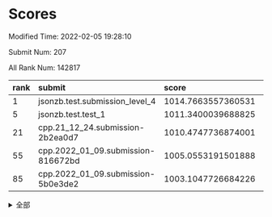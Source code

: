 # Scores

Modified Time: 2022-02-05 19:28:10

Submit Num: 207

All Rank Num: 142817

| rank |               submit               |       score        |       sigma        | pk_num |
| :--- | :--------------------------------- | :----------------- | :----------------- | :----- |
| 1    | jsonzb.test.submission_level_4     | 1014.7663557360531 | 0.8332268981283119 | 2759   |
| 5    | jsonzb.test.test_1                 | 1011.3400039688825 | 0.7791920692839089 | 2766   |
| 21   | cpp.21_12_24.submission-2b2ea0d7   | 1010.4747736874001 | 0.774618568033906  | 2755   |
| 55   | cpp.2022_01_09.submission-816672bd | 1005.0553191501888 | 0.7287033413729085 | 2762   |
| 85   | cpp.2022_01_09.submission-5b0e3de2 | 1003.1047726684226 | 0.7094707512049481 | 2764   |


<details>
<summary>全部</summary>

| rank |                 submit                 |       score        |       sigma        | pk_num |
| :--- | :------------------------------------- | :----------------- | :----------------- | :----- |
| 1    | jsonzb.test.submission_level_4         | 1014.7663557360531 | 0.8332268981283119 | 2759   |
| 2    | gobigger.level_3.submission_level_3_48 | 1011.5892587583356 | 0.764673279691653  | 2759   |
| 3    | gobigger.level_3.submission_level_3_46 | 1011.3578543255057 | 0.7855386687527979 | 2758   |
| 4    | gobigger.level_3.submission_level_3_43 | 1011.3482966182004 | 0.7585721608222312 | 2757   |
| 5    | jsonzb.test.test_1                     | 1011.3400039688825 | 0.7791920692839089 | 2766   |
| 6    | gobigger.level_3.submission_level_3_40 | 1011.1623302755771 | 0.75948358349124   | 2755   |
| 7    | gobigger.level_3.submission_level_3_28 | 1011.0391806904191 | 0.7403085973896472 | 2755   |
| 8    | gobigger.level_3.submission_level_3_36 | 1010.9681707076285 | 0.7737429036783455 | 2763   |
| 9    | gobigger.level_3.submission_level_3_21 | 1010.8991082272414 | 0.7605392564761726 | 2758   |
| 10   | gobigger.level_3.submission_level_3_30 | 1010.8209504281743 | 0.7684995431526565 | 2760   |
| 11   | gobigger.level_3.submission_level_3_5  | 1010.8078453940224 | 0.7783270371210003 | 2760   |
| 12   | gobigger.level_3.submission_level_3_2  | 1010.7557652899983 | 0.7624548165643777 | 2764   |
| 13   | gobigger.level_3.submission_level_3_6  | 1010.7466981881024 | 0.7518610930678071 | 2757   |
| 14   | gobigger.level_3.submission_level_3_20 | 1010.7400915113046 | 0.7652106200323738 | 2762   |
| 15   | gobigger.level_3.submission_level_3_42 | 1010.6534654857244 | 0.7780597622467736 | 2759   |
| 16   | gobigger.level_3.submission_level_3_12 | 1010.6453081609466 | 0.759103256556247  | 2756   |
| 17   | gobigger.level_3.submission_level_3_4  | 1010.6265873890029 | 0.7667073084798433 | 2761   |
| 18   | gobigger.level_3.submission_level_3_45 | 1010.5703322651144 | 0.7671262326016645 | 2760   |
| 19   | gobigger.level_3.submission_level_3_35 | 1010.5012450839262 | 0.7618199621457067 | 2762   |
| 20   | gobigger.level_3.submission_level_3_39 | 1010.4834687628957 | 0.7639362829393908 | 2760   |
| 21   | cpp.21_12_24.submission-2b2ea0d7       | 1010.4747736874001 | 0.774618568033906  | 2755   |
| 22   | gobigger.level_3.submission_level_3_1  | 1010.4102176963155 | 0.7554567877392744 | 2762   |
| 23   | gobigger.level_3.submission_level_3_25 | 1010.3052872862174 | 0.7670462918891866 | 2763   |
| 24   | gobigger.level_3.submission_level_3_17 | 1010.2588511933925 | 0.7567549030598029 | 2756   |
| 25   | gobigger.level_3.submission_level_3_0  | 1010.2376310487402 | 0.7608371741956551 | 2765   |
| 26   | gobigger.level_3.submission_level_3_49 | 1010.1142854856892 | 0.7459329907536075 | 2760   |
| 27   | gobigger.level_3.submission_level_3_41 | 1010.0633526643628 | 0.7597881916149918 | 2762   |
| 28   | gobigger.level_3.submission_level_3_38 | 1010.0398533409711 | 0.7502279914875684 | 2756   |
| 29   | gobigger.level_3.submission_level_3_37 | 1010.037218188585  | 0.7457364591118686 | 2754   |
| 30   | gobigger.level_3.submission_level_3_18 | 1009.9910480249531 | 0.7863008941978142 | 2761   |
| 31   | gobigger.level_3.submission_level_3_14 | 1009.9084529988713 | 0.7633540500281449 | 2759   |
| 32   | gobigger.level_3.submission_level_3_3  | 1009.8825963073001 | 0.7529485689808141 | 2759   |
| 33   | gobigger.level_3.submission_level_3_44 | 1009.8353589824759 | 0.7666787304894109 | 2761   |
| 34   | gobigger.level_3.submission_level_3_24 | 1009.7340891429312 | 0.7479086123893988 | 2764   |
| 35   | gobigger.level_3.submission_level_3_29 | 1009.6396808453953 | 0.7448693384039968 | 2755   |
| 36   | gobigger.level_3.submission_level_3_23 | 1009.6302449726738 | 0.7897793619402391 | 2752   |
| 37   | gobigger.level_3.submission_level_3_10 | 1009.4859868982738 | 0.7688417377694591 | 2755   |
| 38   | gobigger.level_3.submission_level_3_7  | 1009.3667134586195 | 0.7491428127429273 | 2758   |
| 39   | gobigger.level_3.submission_level_3_13 | 1009.1794476792104 | 0.7575278938790471 | 2757   |
| 40   | gobigger.level_3.submission_level_3_19 | 1009.1793048053783 | 0.7435965345884866 | 2757   |
| 41   | gobigger.level_3.submission_level_3_11 | 1009.1451347977762 | 0.7464717284354396 | 2758   |
| 42   | gobigger.level_3.submission_level_3_22 | 1009.0729875686989 | 0.7627637032062663 | 2753   |
| 43   | gobigger.level_3.submission_level_3_27 | 1009.0384461941618 | 0.7581273480505909 | 2756   |
| 44   | gobigger.level_3.submission_level_3_47 | 1009.0243245372247 | 0.7455568516727971 | 2757   |
| 45   | gobigger.level_3.submission_level_3_8  | 1009.0234678266444 | 0.748644880866901  | 2762   |
| 46   | gobigger.level_3.submission_level_3_16 | 1008.9367656696952 | 0.743037348446382  | 2758   |
| 47   | gobigger.level_3.submission_level_3_9  | 1008.8752119397274 | 0.7485321293715467 | 2756   |
| 48   | gobigger.level_3.submission_level_3_32 | 1008.7151043909661 | 0.7457320134483982 | 2762   |
| 49   | gobigger.level_3.submission_level_3_26 | 1008.6750604203595 | 0.7232098542790656 | 2761   |
| 50   | gobigger.level_3.submission_level_3_34 | 1008.6691349646485 | 0.7446249474797173 | 2761   |
| 51   | gobigger.level_3.submission_level_3_31 | 1008.660715101391  | 0.761504216284666  | 2761   |
| 52   | gobigger.level_3.submission_level_3_15 | 1008.3243600452226 | 0.75059645127988   | 2762   |
| 53   | gobigger.level_3.submission_level_3_33 | 1008.1764085406825 | 0.7510828401504045 | 2760   |
| 54   | gobigger.level_1.submission_level_1_43 | 1005.2054667975649 | 0.7329136529382123 | 2759   |
| 55   | cpp.2022_01_09.submission-816672bd     | 1005.0553191501888 | 0.7287033413729085 | 2762   |
| 56   | gobigger.level_1.submission_level_1_44 | 1004.9163946792369 | 0.7277327475626935 | 2757   |
| 57   | gobigger.level_1.submission_level_1_17 | 1004.8742518759343 | 0.7175627477733789 | 2760   |
| 58   | gobigger.level_1.submission_level_1_22 | 1004.6288686948668 | 0.7135188454200658 | 2764   |
| 59   | gobigger.level_1.submission_level_1_31 | 1004.5089321344105 | 0.7130288903301771 | 2762   |
| 60   | gobigger.level_1.submission_level_1_5  | 1004.4681144754312 | 0.7206740494824692 | 2761   |
| 61   | gobigger.level_1.submission_level_1_26 | 1004.2363254015901 | 0.7107353133006789 | 2762   |
| 62   | gobigger.level_1.submission_level_1_9  | 1004.0817215638106 | 0.7303009879931084 | 2758   |
| 63   | gobigger.level_1.submission_level_1_16 | 1004.0750550124532 | 0.7298688959722339 | 2760   |
| 64   | gobigger.level_1.submission_level_1_34 | 1004.0543515906787 | 0.7248765825821227 | 2763   |
| 65   | gobigger.level_1.submission_level_1_2  | 1004.0325834843221 | 0.7278051899424602 | 2764   |
| 66   | gobigger.level_1.submission_level_1_14 | 1003.899559141673  | 0.7196519504952817 | 2759   |
| 67   | gobigger.level_1.submission_level_1_28 | 1003.8389104601416 | 0.7219871025071223 | 2763   |
| 68   | gobigger.level_1.submission_level_1_15 | 1003.7874770602332 | 0.7242881850522926 | 2762   |
| 69   | gobigger.level_1.submission_level_1_40 | 1003.7779169666619 | 0.722355689874599  | 2762   |
| 70   | gobigger.level_1.submission_level_1_7  | 1003.737214749963  | 0.7141156040841878 | 2761   |
| 71   | gobigger.level_1.submission_level_1_32 | 1003.6487995049258 | 0.7171945505948387 | 2755   |
| 72   | gobigger.level_1.submission_level_1_21 | 1003.6398989652737 | 0.7128068371729459 | 2762   |
| 73   | gobigger.level_1.submission_level_1_49 | 1003.5605122490174 | 0.7166646426819969 | 2757   |
| 74   | gobigger.level_1.submission_level_1_33 | 1003.5484018143704 | 0.7057105350745859 | 2758   |
| 75   | gobigger.level_1.submission_level_1_12 | 1003.532450459411  | 0.7200850617601311 | 2760   |
| 76   | gobigger.level_1.submission_level_1_29 | 1003.4522197143436 | 0.7219651727668401 | 2758   |
| 77   | gobigger.level_1.submission_level_1_47 | 1003.41100735719   | 0.7139310751759299 | 2757   |
| 78   | gobigger.level_1.submission_level_1_1  | 1003.3551106424077 | 0.7186888128987993 | 2759   |
| 79   | gobigger.level_1.submission_level_1_3  | 1003.3122034738532 | 0.7146822174395107 | 2762   |
| 80   | gobigger.level_1.submission_level_1_45 | 1003.2391919874572 | 0.7186438375902895 | 2760   |
| 81   | gobigger.level_1.submission_level_1_42 | 1003.2343008442158 | 0.7276513372931871 | 2762   |
| 82   | gobigger.level_1.submission_level_1_27 | 1003.1894230845793 | 0.7178496012289194 | 2760   |
| 83   | gobigger.level_1.submission_level_1_11 | 1003.135375439791  | 0.7229630104966416 | 2756   |
| 84   | gobigger.level_1.submission_level_1_10 | 1003.1213931433504 | 0.7224971218174604 | 2759   |
| 85   | cpp.2022_01_09.submission-5b0e3de2     | 1003.1047726684226 | 0.7094707512049481 | 2764   |
| 86   | gobigger.level_1.submission_level_1_6  | 1003.0909986255401 | 0.7087103627737388 | 2760   |
| 87   | gobigger.level_1.submission_level_1_20 | 1003.0492131661681 | 0.7141594879420811 | 2760   |
| 88   | gobigger.level_1.submission_level_1_18 | 1003.0305380493639 | 0.7074981175522334 | 2760   |
| 89   | gobigger.level_1.submission_level_1_0  | 1002.9858343558218 | 0.719833538880219  | 2759   |
| 90   | gobigger.level_1.submission_level_1_41 | 1002.963177159774  | 0.7181914537822514 | 2760   |
| 91   | gobigger.level_1.submission_level_1_35 | 1002.8903885549047 | 0.7134927233741687 | 2758   |
| 92   | gobigger.level_1.submission_level_1_30 | 1002.8589630551776 | 0.7174541323575367 | 2753   |
| 93   | gobigger.level_1.submission_level_1_4  | 1002.8281565093811 | 0.7188578807537362 | 2764   |
| 94   | gobigger.level_1.submission_level_1_24 | 1002.7910351612696 | 0.7142568182889012 | 2759   |
| 95   | gobigger.level_1.submission_level_1_13 | 1002.7491285553502 | 0.7191451149610357 | 2757   |
| 96   | gobigger.level_1.submission_level_1_37 | 1002.7145387223516 | 0.7165929144840275 | 2763   |
| 97   | gobigger.level_1.submission_level_1_39 | 1002.6457431690612 | 0.7248562926372942 | 2757   |
| 98   | gobigger.level_1.submission_level_1_8  | 1002.6103469581271 | 0.7102323659541351 | 2757   |
| 99   | gobigger.level_1.submission_level_1_38 | 1002.5895152554285 | 0.7108161135995372 | 2761   |
| 100  | gobigger.level_1.submission_level_1_48 | 1002.1926580292446 | 0.7184769231427832 | 2765   |
| 101  | gobigger.level_1.submission_level_1_23 | 1002.0197374314281 | 0.716810011145457  | 2760   |
| 102  | gobigger.level_1.submission_level_1_46 | 1001.8676961497792 | 0.7149940592567603 | 2757   |
| 103  | gobigger.level_1.submission_level_1_19 | 1001.5903415900195 | 0.7075856138767839 | 2758   |
| 104  | gobigger.level_1.submission_level_1_25 | 1001.2946607431328 | 0.7122364823236891 | 2758   |
| 105  | gobigger.level_1.submission_level_1_36 | 1001.1300503059897 | 0.7116728122438368 | 2761   |
| 106  | gobigger.random.submission_random_9    | 997.7442806455767  | 0.69695550495016   | 2756   |
| 107  | gobigger.random.submission_random_37   | 997.3541935338739  | 0.7106813748891233 | 2761   |
| 108  | gobigger.random.submission_random_30   | 997.2850288241991  | 0.706142865988632  | 2757   |
| 109  | gobigger.random.submission_random_23   | 996.8688170628164  | 0.7166314907164205 | 2758   |
| 110  | gobigger.random.submission_random_46   | 996.758949830093   | 0.7198746126536466 | 2757   |
| 111  | gobigger.random.submission_random_18   | 996.6651821116686  | 0.7019955718903949 | 2756   |
| 112  | gobigger.random.submission_random_7    | 996.6484086698587  | 0.7059722148583606 | 2763   |
| 113  | gobigger.random.submission_random_32   | 996.547525662974   | 0.703282346227369  | 2763   |
| 114  | gobigger.random.submission_random_28   | 996.4798244559364  | 0.7214509767187082 | 2755   |
| 115  | gobigger.random.submission_random_38   | 996.471787649215   | 0.6971665514028063 | 2760   |
| 116  | gobigger.random.submission_random_11   | 996.403450118757   | 0.7175419029913963 | 2757   |
| 117  | gobigger.random.submission_random_36   | 996.3712824014822  | 0.702728807276355  | 2760   |
| 118  | gobigger.random.submission_random_1    | 996.3656547107254  | 0.7057226741779085 | 2759   |
| 119  | gobigger.random.submission_random_44   | 996.360716655778   | 0.6994690833766372 | 2761   |
| 120  | gobigger.random.submission_random_6    | 996.2546543702716  | 0.7121871371908186 | 2756   |
| 121  | gobigger.random.submission_random_0    | 996.231144701238   | 0.7161149756233696 | 2761   |
| 122  | gobigger.random.submission_random_20   | 996.1725159169794  | 0.6977281029397313 | 2764   |
| 123  | gobigger.random.submission_random_22   | 996.0787261093923  | 0.7030885566020422 | 2760   |
| 124  | gobigger.random.submission_random_25   | 996.0616402339379  | 0.7137295535893983 | 2759   |
| 125  | gobigger.random.submission_random_15   | 996.0608236761772  | 0.6978046540905333 | 2762   |
| 126  | gobigger.random.submission_random_45   | 996.0590940259888  | 0.7114250230465955 | 2760   |
| 127  | gobigger.random.submission_random_17   | 995.9587700422561  | 0.7068748280284259 | 2759   |
| 128  | gobigger.random.submission_random_21   | 995.9520427414423  | 0.7149180048330682 | 2759   |
| 129  | gobigger.random.submission_random_19   | 995.938786941003   | 0.7234127700279492 | 2764   |
| 130  | gobigger.random.submission_random_26   | 995.9283177839604  | 0.7128698897653272 | 2762   |
| 131  | gobigger.random.submission_random_31   | 995.8925345517329  | 0.716564689791617  | 2767   |
| 132  | gobigger.random.submission_random_47   | 995.8874731946179  | 0.7085054372138453 | 2758   |
| 133  | gobigger.random.submission_random_16   | 995.8859105093579  | 0.7233421337509551 | 2762   |
| 134  | gobigger.random.submission_random_27   | 995.8701535363025  | 0.7073421350992652 | 2765   |
| 135  | gobigger.random.submission_random_13   | 995.8396045706561  | 0.7062930917656718 | 2763   |
| 136  | gobigger.random.submission_random_14   | 995.8044959954784  | 0.7093802854196756 | 2760   |
| 137  | gobigger.random.submission_random_42   | 995.7465792865318  | 0.7086288216000298 | 2757   |
| 138  | gobigger.random.submission_random_12   | 995.720412300669   | 0.7031223122643345 | 2760   |
| 139  | gobigger.random.submission_random_5    | 995.6695139481939  | 0.7181868981637798 | 2765   |
| 140  | gobigger.random.submission_random_40   | 995.623484162841   | 0.7180600574807797 | 2764   |
| 141  | gobigger.random.submission_random_34   | 995.5478410655504  | 0.7060032604529157 | 2756   |
| 142  | gobigger.random.submission_random_35   | 995.511097864102   | 0.7175799187744751 | 2762   |
| 143  | gobigger.random.submission_random_33   | 995.475699621395   | 0.7013289572250101 | 2758   |
| 144  | gobigger.random.submission_random_49   | 995.467568242359   | 0.700756864812845  | 2762   |
| 145  | gobigger.random.submission_random_39   | 995.4556109279757  | 0.711298660576918  | 2759   |
| 146  | gobigger.random.submission_random_4    | 995.4166494113829  | 0.7202502264224782 | 2756   |
| 147  | gobigger.random.submission_random_3    | 995.4029483086248  | 0.716210476354473  | 2760   |
| 148  | gobigger.random.submission_random_41   | 995.315000722479   | 0.713867229957963  | 2758   |
| 149  | gobigger.random.submission_random_48   | 995.1837491093695  | 0.7069539650216115 | 2756   |
| 150  | gobigger.random.submission_random_8    | 995.1228448374409  | 0.7124256016532748 | 2762   |
| 151  | gobigger.random.submission_random_29   | 995.1004091716921  | 0.7061764529796507 | 2759   |
| 152  | gobigger.random.submission_random_2    | 995.0296334245214  | 0.7155435699448437 | 2758   |
| 153  | gobigger.random.submission_random_10   | 994.900416961918   | 0.7093134421692816 | 2758   |
| 154  | gobigger.random.submission_random_24   | 994.7064666131637  | 0.7389928883675888 | 2760   |
| 155  | gobigger.random.submission_random_43   | 994.6063615356547  | 0.7371713657280249 | 2761   |
| 156  | gobigger.level_2.submission_level_2_46 | 994.549645771184   | 0.7243996391900906 | 2758   |
| 157  | gobigger.level_2.submission_level_2_14 | 993.8727749350784  | 0.7188250045358637 | 2757   |
| 158  | gobigger.level_2.submission_level_2_37 | 993.6425672427251  | 0.7435401022688375 | 2762   |
| 159  | gobigger.level_2.submission_level_2_19 | 993.5530792222505  | 0.7526607869642585 | 2758   |
| 160  | gobigger.level_2.submission_level_2_2  | 993.5020667758863  | 0.7420183195913024 | 2761   |
| 161  | gobigger.level_2.submission_level_2_42 | 993.3932516564361  | 0.7538419830195636 | 2761   |
| 162  | gobigger.level_2.submission_level_2_38 | 993.1460752347177  | 0.7335541794908845 | 2760   |
| 163  | gobigger.level_2.submission_level_2_18 | 993.0859715101049  | 0.7447175456446343 | 2764   |
| 164  | gobigger.level_2.submission_level_2_40 | 992.9630129572503  | 0.7208035900893457 | 2757   |
| 165  | gobigger.level_2.submission_level_2_22 | 992.8064053869145  | 0.7353356640069237 | 2756   |
| 166  | gobigger.level_2.submission_level_2_34 | 992.6807938716113  | 0.7250297591533721 | 2764   |
| 167  | gobigger.level_2.submission_level_2_45 | 992.6328648315788  | 0.7415233677357017 | 2758   |
| 168  | gobigger.level_2.submission_level_2_35 | 992.6275451956841  | 0.7482463044961294 | 2765   |
| 169  | gobigger.level_2.submission_level_2_49 | 992.6031681216487  | 0.7401973275799946 | 2763   |
| 170  | gobigger.level_2.submission_level_2_7  | 992.5934515939381  | 0.7430307341042124 | 2762   |
| 171  | gobigger.level_2.submission_level_2_23 | 992.5493855598843  | 0.7245836685788638 | 2759   |
| 172  | gobigger.level_2.submission_level_2_1  | 992.5250503072261  | 0.7343497477025419 | 2756   |
| 173  | gobigger.level_2.submission_level_2_13 | 992.4524714607126  | 0.7515692017435971 | 2760   |
| 174  | gobigger.level_2.submission_level_2_27 | 992.3809165127151  | 0.7270642752892521 | 2761   |
| 175  | gobigger.level_2.submission_level_2_30 | 992.2988195050431  | 0.7469620951490255 | 2758   |
| 176  | gobigger.level_2.submission_level_2_17 | 992.2954642249346  | 0.7379864841598576 | 2758   |
| 177  | gobigger.level_2.submission_level_2_21 | 992.231643399383   | 0.7429225127971506 | 2763   |
| 178  | gobigger.level_2.submission_level_2_26 | 992.2071217959517  | 0.7342688876789365 | 2757   |
| 179  | gobigger.level_2.submission_level_2_0  | 992.1358820683894  | 0.7466298257656994 | 2757   |
| 180  | gobigger.level_2.submission_level_2_48 | 992.1082521927231  | 0.7388994484356874 | 2758   |
| 181  | gobigger.level_2.submission_level_2_6  | 992.045840541556   | 0.7472042445895624 | 2756   |
| 182  | gobigger.level_2.submission_level_2_29 | 991.9735450659282  | 0.7531850648656231 | 2762   |
| 183  | gobigger.level_2.submission_level_2_12 | 991.9555793304818  | 0.7451015794579312 | 2760   |
| 184  | gobigger.level_2.submission_level_2_9  | 991.89975113684    | 0.7280587356253393 | 2763   |
| 185  | gobigger.level_2.submission_level_2_8  | 991.8802874717474  | 0.7581016539743362 | 2759   |
| 186  | gobigger.level_2.submission_level_2_39 | 991.8156680213335  | 0.7452881120127383 | 2764   |
| 187  | gobigger.level_2.submission_level_2_43 | 991.7880278680332  | 0.7503799097192367 | 2759   |
| 188  | gobigger.level_2.submission_level_2_44 | 991.6233680809136  | 0.7337409837625397 | 2767   |
| 189  | gobigger.level_2.submission_level_2_15 | 991.5145964234493  | 0.7520505416071841 | 2764   |
| 190  | gobigger.level_2.submission_level_2_36 | 991.4889734919172  | 0.7592738181272635 | 2760   |
| 191  | gobigger.level_2.submission_level_2_16 | 991.4166039977463  | 0.7505073923092516 | 2754   |
| 192  | gobigger.level_2.submission_level_2_41 | 991.3580277250485  | 0.7595425019791716 | 2762   |
| 193  | gobigger.level_2.submission_level_2_47 | 991.2633700543469  | 0.7555500962820593 | 2760   |
| 194  | gobigger.level_2.submission_level_2_10 | 991.2215050636643  | 0.7436042944596681 | 2758   |
| 195  | gobigger.level_2.submission_level_2_20 | 991.2176126667932  | 0.7532912899443462 | 2764   |
| 196  | gobigger.level_2.submission_level_2_33 | 991.1532403464965  | 0.7620002525265203 | 2760   |
| 197  | gobigger.level_2.submission_level_2_11 | 991.09434858249    | 0.7472809545940692 | 2759   |
| 198  | gobigger.level_2.submission_level_2_31 | 991.0765720853369  | 0.7533904615622729 | 2760   |
| 199  | gobigger.level_2.submission_level_2_3  | 991.0714209765033  | 0.7537888133495795 | 2764   |
| 200  | gobigger.level_2.submission_level_2_4  | 990.8301764590042  | 0.76668611876598   | 2757   |
| 201  | gobigger.level_2.submission_level_2_32 | 990.7128149987309  | 0.7626676141664723 | 2759   |
| 202  | gobigger.level_2.submission_level_2_25 | 990.1766056772066  | 0.7760366234539362 | 2760   |
| 203  | gobigger.level_2.submission_level_2_5  | 990.1367286715156  | 0.7629202958820102 | 2762   |
| 204  | gobigger.level_2.submission_level_2_28 | 989.9999708697038  | 0.7607857096313645 | 2765   |
| 205  | gobigger.level_2.submission_level_2_24 | 989.3550993371659  | 0.7824658055110651 | 2762   |
| 206  | gobigger.none.submission_none_0        | 977.1186325437147  | 1.3857310284705222 | 2762   |
| 207  | gobigger.none.submission_none_1        | 974.2669631245765  | 1.51153749229769   | 2757   |

</details>